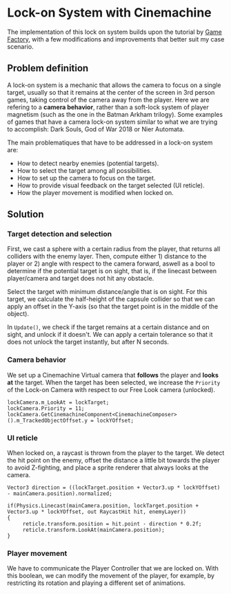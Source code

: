# Lock-on System with Cinemachine

The implementation of this lock on system builds upon the tutorial by [Game Factory](https://www.youtube.com/watch?v=ozb6aFTwiHU&ab_channel=GameFactory), with a few modifications and improvements that better suit my case scenario.


## Problem definition
A lock-on system is a mechanic that allows the camera to focus on a single target, usually so that it remains at the center of the screen in 3rd person games, taking control of the camera away from the player. Here we are refering to a **camera behavior**, rather than a soft-lock system of player magnetism (such as the one in the Batman Arkham trilogy). 
Some examples of games that have a camera lock-on system similar to what we are trying to accomplish: Dark Souls, God of War 2018 or Nier Automata.

The main problematiques that have to be addressed in a lock-on system are:
- How to detect nearby enemies (potential targets).
- How to select the target among all possibilities.
- How to set up the camera to focus on the target.
- How to provide visual feedback on the target selected (UI reticle).
- How the player movement is modified when locked on.


## Solution

### Target detection and selection
First, we cast a sphere with a certain radius from the player, that returns all colliders with the enemy layer. Then, compute either 1) distance to the player or 2) angle with respect to the camera forward, aswell as a bool to determine if the potential target is on sight, that is, if the linecast between player/camera and target does not hit any obstacle.

Select the target with minimum distance/angle that is on sight. For this target, we calculate the half-height of the capsule collider so that we can apply an offset in the Y-axis (so that the target point is in the middle of the object).

In ```Update()```, we check if the target remains at a certain distance and on sight, and unlock if it doesn't. We can apply a certain tolerance so that it does not unlock the target instantly, but after N seconds.

### Camera behavior
We set up a Cinemachine Virtual camera that **follows** the player and **looks at** the target. When the target has been selected, we increase the ```Priority``` of the Lock-on Camera with respect to our Free Look camera (unlocked). 

```
lockCamera.m_LookAt = lockTarget;
lockCamera.Priority = 11;
lockCamera.GetCinemachineComponent<CinemachineComposer>().m_TrackedObjectOffset.y = lockYOffset;
```


### UI reticle
When locked on, a raycast is thrown from the player to the target. We detect the hit point on the enemy, offset the distance a little bit towards the player to avoid Z-fighting, and place a sprite renderer that always looks at the camera.

```
Vector3 direction = ((lockTarget.position + Vector3.up * lockYOffset) - mainCamera.position).normalized;

if(Physics.Linecast(mainCamera.position, lockTarget.position + Vector3.up * lockYOffset, out RaycastHit hit, enemyLayer))
{
     reticle.transform.position = hit.point - direction * 0.2f;
     reticle.transform.LookAt(mainCamera.position);
}      
```


### Player movement
We have to communicate the Player Controller that we are locked on. With this boolean, we can modify the movement of the player, for example, by restricting its rotation and playing a different set of animations. 
